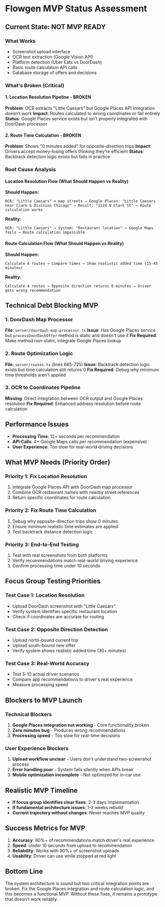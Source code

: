 # Flowgen MVP Status Assessment

## Current State: NOT MVP READY

### What Works
- Screenshot upload interface
- OCR text extraction (Google Vision API)
- Platform detection (Uber Eats vs DoorDash)
- Basic route calculation API calls
- Database storage of offers and decisions

### What's Broken (Critical)

#### 1. Location Resolution Pipeline - BROKEN
**Problem**: OCR extracts "Little Caesars" but Google Places API integration doesn't work
**Impact**: Routes calculated to wrong coordinates or fail entirely
**Status**: Google Places service exists but isn't properly integrated with DoorDash processor

#### 2. Route Time Calculation - BROKEN  
**Problem**: Shows "0 minutes added" for opposite-direction trips
**Impact**: Drivers accept money-losing offers thinking they're efficient
**Status**: Backtrack detection logic exists but fails in practice

### Root Cause Analysis

#### Location Resolution Flow (What Should Happen vs Reality)
**Should Happen:**
```
OCR: "Little Caesars" + map streets → Google Places: "Little Caesars near Clark & Division Chicago" → Result: "1224 N Clark St" → Route calculation works
```

**Reality:**
```
OCR: "Little Caesars" → System: "Restaurant location" → Google Maps fails → Route calculation impossible
```

#### Route Calculation Flow (What Should Happen vs Reality)
**Should Happen:**
```
Calculate 4 routes → Compare times → Show realistic added time (15-45 minutes)
```

**Reality:**
```
Calculate 4 routes → Opposite direction returns 0 minutes → Driver gets wrong recommendation
```

## Technical Debt Blocking MVP

### 1. DoorDash Map Processor
**File**: `server/doordash-map-processor.ts`
**Issue**: Has Google Places service but `processDoorDashOffer` method is static and doesn't use it
**Fix Required**: Make method non-static, integrate Google Places lookup

### 2. Route Optimization Logic
**File**: `server/routes.ts` (lines 665-725)
**Issue**: Backtrack detection logic exists but time calculation still returns 0
**Fix Required**: Debug why minimum time thresholds aren't applied

### 3. OCR to Coordinates Pipeline
**Missing**: Direct integration between OCR output and Google Places resolution
**Fix Required**: Enhanced address resolution before route calculation

## Performance Issues
- **Processing Time**: 12+ seconds per recommendation
- **API Calls**: 4+ Google Maps calls per recommendation (expensive)
- **User Experience**: Too slow for real-world driving decisions

## What MVP Needs (Priority Order)

### Priority 1: Fix Location Resolution
1. Integrate Google Places API with DoorDash map processor
2. Combine OCR restaurant names with nearby street references
3. Return specific coordinates for route calculation

### Priority 2: Fix Route Time Calculation
1. Debug why opposite-direction trips show 0 minutes
2. Ensure minimum realistic time estimates are applied
3. Test backtrack distance detection logic

### Priority 3: End-to-End Testing
1. Test with real screenshots from both platforms
2. Verify recommendations match real-world driving experience
3. Confirm processing time under 10 seconds

## Focus Group Testing Priorities

### Test Case 1: Location Resolution
- Upload DoorDash screenshot with "Little Caesars"
- Verify system identifies specific restaurant location
- Check if coordinates are accurate for routing

### Test Case 2: Opposite Direction Detection
- Upload north-bound current trip
- Upload south-bound new offer
- Verify system shows realistic added time (30+ minutes)

### Test Case 3: Real-World Accuracy
- Test 5-10 actual driver scenarios
- Compare app recommendations to driver's real experience
- Measure processing speed

## Blockers to MVP Launch

### Technical Blockers
1. **Google Places integration not working** - Core functionality broken
2. **Zero minutes bug** - Produces wrong recommendations
3. **Processing speed** - Too slow for real-time decisions

### User Experience Blockers
1. **Upload workflow unclear** - Users don't understand two-screenshot process
2. **Error handling poor** - System fails silently when APIs break
3. **Mobile optimization incomplete** - Not optimized for in-car use

## Realistic MVP Timeline
- **If focus group identifies clear fixes**: 2-3 days implementation
- **If fundamental architecture issues**: 1-2 weeks rebuild
- **Current trajectory without changes**: Never reaches MVP quality

## Success Metrics for MVP
1. **Accuracy**: 80%+ of recommendations match driver's real experience
2. **Speed**: Under 10 seconds from upload to recommendation
3. **Reliability**: Works with 90%+ of screenshot uploads
4. **Usability**: Driver can use while stopped at red light

## Bottom Line
The system architecture is sound but two critical integration points are broken. Fix the Google Places integration and route calculation logic, and this becomes a functional MVP. Without these fixes, it remains a prototype that doesn't work reliably.